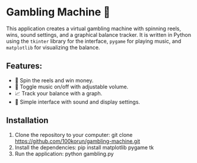 # Gambling Machine 🎰

This application creates a virtual gambling machine with spinning reels, wins, sound settings, and a graphical balance tracker. It is written in Python using the `tkinter` library for the interface, `pygame` for playing music, and `matplotlib` for visualizing the balance.

## Features:
- 🎰 Spin the reels and win money.
- 🎵 Toggle music on/off with adjustable volume.
- 📈 Track your balance with a graph.
- 🔧 Simple interface with sound and display settings.

## Installation

1. Clone the repository to your computer:
   git clone https://github.com/100korun/gambling-machine.git
2. Install the dependencies:
   pip install matplotlib pygame tk
3. Run the application:
   python gambling.py
